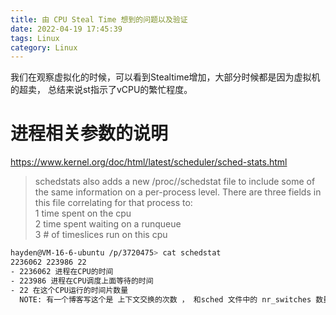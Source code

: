 ```yaml
---
title: 由 CPU Steal Time 想到的问题以及验证
date: 2022-04-19 17:45:39
tags: Linux
category: Linux
---
```


我们在观察虚拟化的时候，可以看到Stealtime增加，大部分时候都是因为虚拟机的超卖， 总结来说st指示了vCPU的繁忙程度。

# 进程相关参数的说明
https://www.kernel.org/doc/html/latest/scheduler/sched-stats.html

> schedstats also adds a new /proc/<pid>/schedstat file to include some of the same information on a per-process level. There are three fields in this file correlating for that process to:  
>    1 time spent on the cpu  
>    2 time spent waiting on a runqueue  
>    3 # of timeslices run on this cpu  

```bash
hayden@VM-16-6-ubuntu /p/3720475> cat schedstat
2236062 223986 22
- 2236062 进程在CPU的时间
- 223986 进程在CPU调度上面等待的时间
- 22 在这个CPU运行的时间片数量
  NOTE: 有一个博客写这个是 上下文交换的次数 ， 和sched 文件中的 nr_switches 数量相同， 不能确定是否正确。
```







